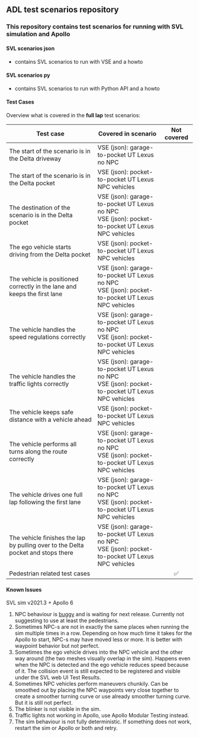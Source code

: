 ## ADL test scenarios repository

### This repository contains test scenarios for running with SVL simulation and Apollo 

#### SVL scenarios json

- contains SVL scenarios to run with VSE and a howto

#### SVL scenarios py

- contains SVL scenarios to run with Python API and a howto

#### Test Cases

Overview what is covered in the **full lap** test scenarios:

| Test case | Covered in scenario | Not covered |
|-----------|---------------------|:-----------:|
| The start of the scenario is in the Delta driveway | VSE (json): garage-to-pocket UT Lexus no NPC | |
| The start of the scenario is in the Delta pocket | VSE (json): pocket-to-pocket UT Lexus NPC vehicles | |
| The destination of the scenario is in the Delta pocket | VSE (json): garage-to-pocket UT Lexus no NPC <br> VSE (json): pocket-to-pocket UT Lexus NPC vehicles ||
| The ego vehicle starts driving from the Delta pocket | VSE (json): pocket-to-pocket UT Lexus NPC vehicles ||
| The vehicle is positioned correctly in the lane and keeps the first lane | VSE (json): garage-to-pocket UT Lexus no NPC <br> VSE (json): pocket-to-pocket UT Lexus NPC vehicles ||
| The vehicle handles the speed regulations correctly | VSE (json): garage-to-pocket UT Lexus no NPC <br> VSE (json): pocket-to-pocket UT Lexus NPC vehicles ||
| The vehicle handles the traffic lights correctly | VSE (json): garage-to-pocket UT Lexus no NPC <br> VSE (json): pocket-to-pocket UT Lexus NPC vehicles ||
| The vehicle keeps safe distance with a vehicle ahead | VSE (json): pocket-to-pocket UT Lexus NPC vehicles ||
| The vehicle performs all turns along the route correctly | VSE (json): garage-to-pocket UT Lexus no NPC <br> VSE (json): pocket-to-pocket UT Lexus NPC vehicles ||
| The vehicle drives one full lap following the first lane | VSE (json): garage-to-pocket UT Lexus no NPC <br> VSE (json): pocket-to-pocket UT Lexus NPC vehicles ||
| The vehicle finishes the lap by pulling over to the Delta pocket and stops there | VSE (json): garage-to-pocket UT Lexus no NPC <br> VSE (json): pocket-to-pocket UT Lexus NPC vehicles ||
| Pedestrian related test cases || :white_check_mark: |


#### Known Issues

SVL sim v2021.3 + Apollo 6 

1. NPC behaviour is [buggy](https://github.com/lgsvl/simulator/issues/1797) and is waiting for next release. Currently not suggesting to use at least the pedestrians.
1. Sometimes NPC-s are not in exactly the same places when running the sim multiple times in a row. Depending on how much time it takes for the Apollo to start, NPC-s may have moved less or more. It is better with waypoint behavior but not perfect.
1. Sometimes the ego vehicle drives into the NPC vehicle and the other way around (the two meshes visually overlap in the sim). Happens even when the NPC is detected and the ego vehicle reduces speed because of it. The collision event is still expected to be registered and visible under the SVL web UI Test Results.
1. Sometimes NPC vehicles perform maneuvers chunkily. Can be smoothed out by placing the NPC waypoints very close together to create a smoother turning curve or use already smoother turning curve. But it is still not perfect.
1. The blinker is not visible in the sim.
1. Traffic lights not working in Apollo, use Apollo Modular Testing instead.
1. The sim behaviour is not fully deterministic. If something does not work, restart the sim or Apollo or both and retry.
